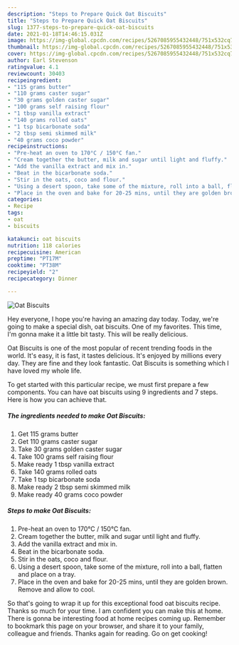 ```yaml
---
description: "Steps to Prepare Quick Oat Biscuits"
title: "Steps to Prepare Quick Oat Biscuits"
slug: 1377-steps-to-prepare-quick-oat-biscuits
date: 2021-01-18T14:46:15.031Z
image: https://img-global.cpcdn.com/recipes/5267085955432448/751x532cq70/oat-biscuits-recipe-main-photo.jpg
thumbnail: https://img-global.cpcdn.com/recipes/5267085955432448/751x532cq70/oat-biscuits-recipe-main-photo.jpg
cover: https://img-global.cpcdn.com/recipes/5267085955432448/751x532cq70/oat-biscuits-recipe-main-photo.jpg
author: Earl Stevenson
ratingvalue: 4.1
reviewcount: 30403
recipeingredient:
- "115 grams butter"
- "110 grams caster sugar"
- "30 grams golden caster sugar"
- "100 grams self raising flour"
- "1 tbsp vanilla extract"
- "140 grams rolled oats"
- "1 tsp bicarbonate soda"
- "2 tbsp semi skimmed milk"
- "40 grams coco powder"
recipeinstructions:
- "Pre-heat an oven to 170°C / 150°C fan."
- "Cream together the butter, milk and sugar until light and fluffy."
- "Add the vanilla extract and mix in."
- "Beat in the bicarbonate soda."
- "Stir in the oats, coco and flour."
- "Using a desert spoon, take some of the mixture, roll into a ball, flatten and place on a tray."
- "Place in the oven and bake for 20-25 mins, until they are golden brown. Remove and allow to cool."
categories:
- Recipe
tags:
- oat
- biscuits

katakunci: oat biscuits 
nutrition: 118 calories
recipecuisine: American
preptime: "PT17M"
cooktime: "PT38M"
recipeyield: "2"
recipecategory: Dinner

---
```



![Oat Biscuits](https://img-global.cpcdn.com/recipes/5267085955432448/751x532cq70/oat-biscuits-recipe-main-photo.jpg)

Hey everyone, I hope you're having an amazing day today. Today, we're going to make a special dish, oat biscuits. One of my favorites. This time, I'm gonna make it a little bit tasty. This will be really delicious.

Oat Biscuits is one of the most popular of recent trending foods in the world. It's easy, it is fast, it tastes delicious. It's enjoyed by millions every day. They are fine and they look fantastic. Oat Biscuits is something which I have loved my whole life.




To get started with this particular recipe, we must first prepare a few components. You can have oat biscuits using 9 ingredients and 7 steps. Here is how you can achieve that.

<!--inarticleads1-->

##### The ingredients needed to make Oat Biscuits:

1. Get 115 grams butter
1. Get 110 grams caster sugar
1. Take 30 grams golden caster sugar
1. Take 100 grams self raising flour
1. Make ready 1 tbsp vanilla extract
1. Take 140 grams rolled oats
1. Take 1 tsp bicarbonate soda
1. Make ready 2 tbsp semi skimmed milk
1. Make ready 40 grams coco powder




<!--inarticleads2-->

##### Steps to make Oat Biscuits:

1. Pre-heat an oven to 170°C / 150°C fan.
1. Cream together the butter, milk and sugar until light and fluffy.
1. Add the vanilla extract and mix in.
1. Beat in the bicarbonate soda.
1. Stir in the oats, coco and flour.
1. Using a desert spoon, take some of the mixture, roll into a ball, flatten and place on a tray.
1. Place in the oven and bake for 20-25 mins, until they are golden brown. Remove and allow to cool.




So that's going to wrap it up for this exceptional food oat biscuits recipe. Thanks so much for your time. I am confident you can make this at home. There is gonna be interesting food at home recipes coming up. Remember to bookmark this page on your browser, and share it to your family, colleague and friends. Thanks again for reading. Go on get cooking!
